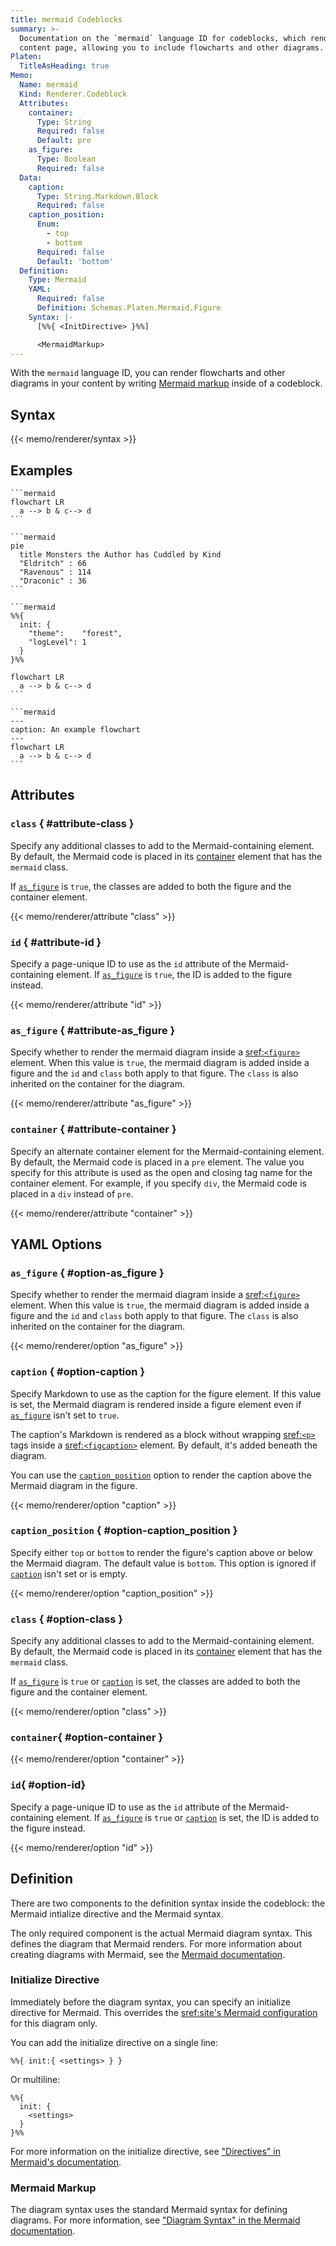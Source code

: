 ```yaml
---
title: mermaid Codeblocks
summary: >-
  Documentation on the `mermaid` language ID for codeblocks, which renders Mermaid markup on a
  content page, allowing you to include flowcharts and other diagrams.
Platen:
  TitleAsHeading: true
Memo:
  Name: mermaid
  Kind: Renderer.Codeblock
  Attributes:
    container:
      Type: String
      Required: false
      Default: pre
    as_figure:
      Type: Boolean
      Required: false
  Data:
    caption:
      Type: String.Markdown.Block
      Required: false
    caption_position:
      Enum:
        - top
        - bottom
      Required: false
      Default: 'bottom'
  Definition:
    Type: Mermaid
    YAML:
      Required: false
      Definition: Schemas.Platen.Mermaid.Figure
    Syntax: |-
      [%%{ <InitDirective> }%%]

      <MermaidMarkup>
---
```


With the `mermaid` language ID, you can render flowcharts and other diagrams in your content
by writing [Mermaid markup][01] inside of a codeblock.

## Syntax

{{< memo/renderer/syntax >}}

## Examples

``````memo-example-renderer { title="Flowchart" }
```mermaid
flowchart LR
  a --> b & c--> d
```
``````

``````memo-example-renderer { title="Pie Chart" }
```mermaid
pie
  title Monsters the Author has Cuddled by Kind
  "Eldritch" : 66
  "Ravenous" : 114
  "Draconic" : 36
```
``````

``````memo-example-renderer { title="With Initialize Directive" }
```mermaid
%%{
  init: {
    "theme":    "forest",
    "logLevel": 1
  }
}%%

flowchart LR
  a --> b & c--> d
```
``````

``````memo-example-renderer { title="As Figure" }
```mermaid
---
caption: An example flowchart
---
flowchart LR
  a --> b & c--> d
```
``````

## Attributes

### `class` { #attribute-class }

Specify any additional classes to add to the Mermaid-containing element. By default, the Mermaid
code is placed in its [container](#attribute-container) element that has the `mermaid` class.

If [`as_figure`](#attribute-as_figure) is `true`, the classes are added to both the figure and the
container element.

{{< memo/renderer/attribute "class" >}}

### `id` { #attribute-id }

Specify a page-unique ID to use as the `id` attribute of the Mermaid-containing element. If
[`as_figure`](#attribute-as_figure) is `true`, the ID is added to the figure instead.

{{< memo/renderer/attribute "id" >}}

### `as_figure` { #attribute-as_figure }

Specify whether to render the mermaid diagram inside a [sref:`<figure>`][s01] element. When this
value is `true`, the mermaid diagram is added inside a figure and the `id` and `class` both apply to
that figure. The `class` is also inherited on the container for the diagram.

{{< memo/renderer/attribute "as_figure" >}}

### `container` { #attribute-container }

Specify an alternate container element for the Mermaid-containing element. By default, the Mermaid
code is placed in a `pre` element. The value you specify for this attribute is used as the open and
closing tag name for the container element. For example, if you specify `div`, the Mermaid code is
placed in a `div` instead of `pre`.

{{< memo/renderer/attribute "container" >}}

## YAML Options

### `as_figure` { #option-as_figure }

Specify whether to render the mermaid diagram inside a [sref:`<figure>`][s01] element. When this
value is `true`, the mermaid diagram is added inside a figure and the `id` and `class` both apply to
that figure. The `class` is also inherited on the container for the diagram.

{{< memo/renderer/option "as_figure" >}}

### `caption` { #option-caption }

Specify Markdown to use as the caption for the figure element. If this value is set, the Mermaid
diagram is rendered inside a figure element even if [`as_figure`](#option-as_figure) isn't set to
`true`.

The caption's Markdown is rendered as a block without wrapping [sref:`<p>`][s02] tags inside a
[sref:`<figcaption>`][s03] element. By default, it's added beneath the diagram.

You can use the [`caption_position`](#option-caption_position) option to render the caption above
the Mermaid diagram in the figure.

{{< memo/renderer/option "caption" >}}

### `caption_position` { #option-caption_position }

Specify either `top` or `bottom` to render the figure's caption above or below the Mermaid diagram.
The default value is `bottom`. This option is ignored if [`caption`](#option-caption) isn't set or
is empty.

{{< memo/renderer/option "caption_position" >}}

### `class` { #option-class }

Specify any additional classes to add to the Mermaid-containing element. By default, the Mermaid
code is placed in its [container](#attribute-container) element that has the `mermaid` class.

If [`as_figure`](#option-as_figure) is `true` or [`caption`](#option-caption) is set, the classes
are added to both the figure and the container element.

{{< memo/renderer/option "class" >}}

### `container`{ #option-container }

{{< memo/renderer/option "container" >}}

### `id`{ #option-id}

Specify a page-unique ID to use as the `id` attribute of the Mermaid-containing element. If
[`as_figure`](#option-as_figure) is `true` or [`caption`](#option-caption) is set, the ID is added
to the figure instead.

{{< memo/renderer/option "id" >}}

## Definition

There are two components to the definition syntax inside the codeblock: the Mermaid intialize
directive and the Mermaid syntax.

The only required component is the actual Mermaid diagram  syntax. This defines the
diagram that Mermaid renders. For more information about creating diagrams with Mermaid, see the
[Mermaid documentation][02].

### Initialize Directive

Immediately before the diagram syntax, you can specify an initialize directive for Mermaid. This
overrides the [sref:site's Mermaid configuration][s04] for this diagram only.

You can add the initialize directive on a single line:

```text
%%{ init:{ <settings> } }
```

Or multiline:

```text
%%{
  init: {
    <settings>
  }
}%%
```

For more information on the initialize directive, see ["Directives" in Mermaid's documentation][03].

### Mermaid Markup

The diagram syntax uses the standard Mermaid syntax for defining diagrams. For more information, see
["Diagram Syntax" in the Mermaid documentation][04].

<!-- Link References -->
[01]: https://mermaid-js.github.io/mermaid/#/
[02]: https://mermaid.js.org/intro/n00b-syntaxReference.html
[03]: https://mermaid.js.org/config/directives.html
[04]: https://mermaid.js.org/intro/n00b-syntaxReference.html#diagram-syntax
[s01]: mdn.html.element:figure
[s02]: mdn.html.element:p
[s03]: mdn.html.element:figcaption
[s04]: Platen.Site.Markup.Mermaid
